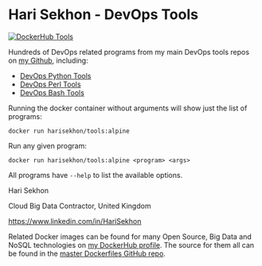 # Hari Sekhon - DevOps Tools

[![DockerHub Tools](https://img.shields.io/badge/DockerHub-harisekhon%2Ftools-blue)](https://hub.docker.com/repository/docker/harisekhon/tools)

Hundreds of DevOps related programs from my main DevOps tools repos on [my Github](https://github.com/harisekhon), including:

- [DevOps Python Tools](https://github.com/HariSekhon/DevOps-Python-tools)
- [DevOps Perl Tools](https://github.com/HariSekhon/DevOps-Perl-tools)
- [DevOps Bash Tools](https://github.com/HariSekhon/DevOps-Bash-tools)

Running the docker container without arguments will show just the list of programs:

```
docker run harisekhon/tools:alpine
```

Run any given program:

```
docker run harisekhon/tools:alpine <program> <args>
```

All programs have `--help` to list the available options.

Hari Sekhon

Cloud Big Data Contractor, United Kingdom

https://www.linkedin.com/in/HariSekhon

Related Docker images can be found for many Open Source, Big Data and NoSQL technologies on [my DockerHub profile](https://hub.docker.com/r/harisekhon). The source for them all can be found in the [master Dockerfiles GitHub repo](https://github.com/HariSekhon/Dockerfiles/).
